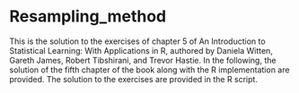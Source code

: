 # Resampling_method

This is the solution to the exercises of chapter 5 of An Introduction to Statistical Learning: With Applications in R, authored by Daniela Witten, Gareth James, Robert Tibshirani, and Trevor Hastie. In the following, the solution of the fifth chapter of the book along with the R implementation are provided. The solution to the exercises are provided in the R script.

